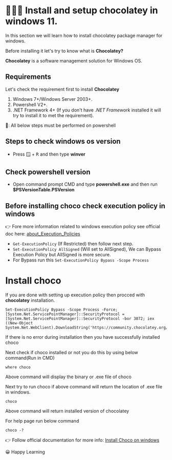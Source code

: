 # 🧑🏿‍💻 Install and setup chocolatey in windows 11.

In this section we will learn how to install chocolatey package manager
for windows.

Before installing it let's try to know what is **Chocolatey?**

**Chocolatey** is a software management solution for Windows OS.

## Requirements

Let's check the requirement first to install **Chocolatey**

1. Windows 7+/Windows Server 2003+.
2. Powershell V2+.
3. .NET Framework 4+ (If you don't have *.NET Framework* installed it will try to install 
it to met the requirement).

📒: All below steps must be performed on powershell

## Steps to check windows os version

- Press 🪟 + <kbd>R</kbd> and then type <b>winver</b>
## Check powershell version

- Open command prompt CMD and type <b>powershell.exe</b> and then run <b>$PSVersionTable.PSVersion</b>

## Before installing choco check execution policy in windows

👉 Fore more information related to windows execution policy see official doc here: [about_Execution_Policies](https://learn.microsoft.com/en-us/powershell/module/microsoft.powershell.core/about/about_execution_policies?view=powershell-7.3)

- ```Get-ExecutionPolicy``` (If Restricted) then follow next step.
- ```Set-ExecutionPolicy AllSigned``` (Will set to AllSigned), We can Bypass Execution Policy but AllSigned is more secure.
- For Bypass run this ```Set-ExecutionPolicy Bypass -Scope Process```

# Install choco 
If you are done with setting up execution policy then procced with **chocolatey** installation.

```
Set-ExecutionPolicy Bypass -Scope Process -Force; [System.Net.ServicePointManager]::SecurityProtocol = [System.Net.ServicePointManager]::SecurityProtocol -bor 3072; iex ((New-Object System.Net.WebClient).DownloadString('https://community.chocolatey.org/install.ps1'))
```

If there is no error during installation then you have successfully installed choco

Next check if choco installed or not you do this by using below command(Run in CMD)

```
where choco
```
Above command will display the binary or .exe file of choco

Next try to run choco if above command will return the location of .exe file in windows.

```
choco
```

Above command will return installed version of chocolatey

For help page run below command

```
choco -?
```
👉 Follow official documentation for more info: [Install Choco on windows](https://chocolatey.org/install)

😀 Happy Learning

























